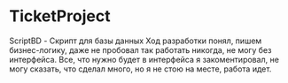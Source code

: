 # TicketProject
ScriptBD - Скрипт для базы данных
Ход разработки понял, пишем бизнес-логику, даже не пробовал так работать никогда, не могу без интерфейса.
Все, что нужно будет в интерфейса я закоментировал, не могу сказать, что сделал много, но я не стою на месте, работа идет.

